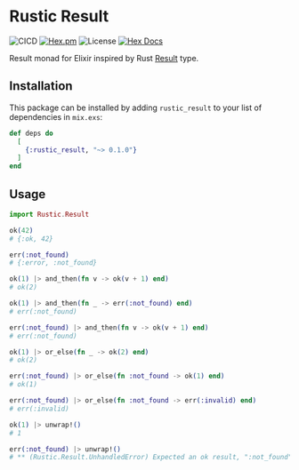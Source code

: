 # Rustic Result

![CICD](https://github.com/linkdd/rustic_result/actions/workflows/test-suite.yml/badge.svg)
[![Hex.pm](http://img.shields.io/hexpm/v/rustic_result.svg?style=flat)](https://hex.pm/packages/rustic_result)
![License](https://img.shields.io/hexpm/l/rustic_result)
[![Hex Docs](https://img.shields.io/badge/hex-docs-lightgreen.svg)](https://hexdocs.pm/rustic_result/)

Result monad for Elixir inspired by Rust
[Result](https://doc.rust-lang.org/std/result/) type.

## Installation

This package can be installed by adding `rustic_result` to your list of
dependencies in `mix.exs`:

```elixir
def deps do
  [
    {:rustic_result, "~> 0.1.0"}
  ]
end
```

## Usage

```elixir
import Rustic.Result

ok(42)
# {:ok, 42}

err(:not_found)
# {:error, :not_found}

ok(1) |> and_then(fn v -> ok(v + 1) end)
# ok(2)

ok(1) |> and_then(fn _ -> err(:not_found) end)
# err(:not_found)

err(:not_found) |> and_then(fn v -> ok(v + 1) end)
# err(:not_found)

ok(1) |> or_else(fn _ -> ok(2) end)
# ok(2)

err(:not_found) |> or_else(fn :not_found -> ok(1) end)
# ok(1)

err(:not_found) |> or_else(fn :not_found -> err(:invalid) end)
# err(:invalid)

ok(1) |> unwrap!()
# 1

err(:not_found) |> unwrap!()
# ** (Rustic.Result.UnhandledError) Expected an ok result, ":not_found" given.
```
